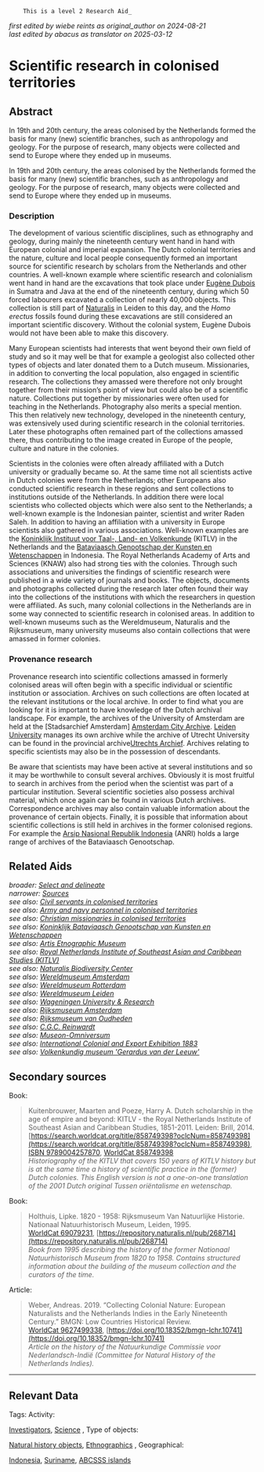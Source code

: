 
        This is a level 2 Research Aid_  
_first edited by wiebe reints as original_author on 2024-08-21_  
_last edited by abacus as translator on 2025-03-12_


# Scientific research in colonised territories


## Abstract

In 19th and 20th century, the areas colonised by the Netherlands formed the basis for many (new) scientific branches, such as anthropology and geology. For the purpose of research, many objects were collected and send to Europe where they ended up in museums.

In 19th and 20th century, the areas colonised by the Netherlands formed the basis for many (new) scientific branches, such as anthropology and geology. For the purpose of research, many objects were collected and send to Europe where they ended up in museums.

### Description

The development of various scientific disciplines, such as ethnography and geology, during mainly the nineteenth century went hand in hand with European colonial and imperial expansion. The Dutch colonial territories and the nature, culture and  local people consequently formed an important source for scientific research by scholars from the Netherlands and other countries. A well-known example where scientific research and colonialism went hand in hand are the excavations that took place under [Eugène Dubois](http://www.wikidata.org/entity/Q317176) in Sumatra and Java at the end of the nineteenth century, during which 50 forced labourers excavated a collection of nearly 40,000 objects. This collection is still part of [Naturalis]( https://app.colonialcollections.nl/en/research-guide/https%3A%2F%2Fn2t%252Enet%2Fark%3A%2F27023%2Fb897e22a1eae224b0ca13b5ec14d51cb) in Leiden to this day, and the _Homo erectus_ fossils found during these excavations are still considered an important scientific discovery. Without the colonial system, Eugène Dubois would not have been able to make this discovery.

Many European scientists had interests that went beyond their own field of study and so it may well be that for example a geologist also collected other types of objects and later donated them to a Dutch museum. Missionaries, in addition to converting the local population, also engaged in scientific research. The collections they amassed were therefore not only brought together from their mission’s point of view but could also be of a scientific nature. Collections put together by missionaries were often used for teaching in the Netherlands. Photography also merits a special mention. This then relatively new technology, developed in the nineteenth century, was extensively used during scientific research in the colonial territories. Later these photographs often remained part of the collections amassed there, thus contributing to the image created in Europe of the people, culture and nature in the colonies.

Scientists in the colonies were often already affiliated with a Dutch university or gradually became so. At the same time not all scientists active in Dutch colonies were from the Netherlands; other Europeans also conducted scientific research in these regions and sent collections to institutions outside of the Netherlands. In addition there were local scientists who collected objects which were also sent to the Netherlands; a well-known example is the Indonesian painter, scientist and writer Raden Saleh. In addition to having an affiliation with a university in Europe scientists also gathered in various associations. Well-known examples are the [Koninklijk Instituut voor Taal-, Land- en Volkenkunde](https://app.colonialcollections.nl/en/research-guide/https%3A%2F%2Fn2t%252Enet%2Fark%3A%2F27023%2F62191a1bbed9b315db786f2037417b4f) (KITLV) in the Netherlands and the [Bataviaasch Genootschap der Kunsten en Wetenschappen](https://app.colonialcollections.nl/en/research-guide/https%3A%2F%2Fn2t%252Enet%2Fark%3A%2F27023%2F879aa24d509fdae582d9cbd6cc60160c) in Indonesia. The Royal Netherlands Academy of Arts and Sciences (KNAW) also had strong ties with the colonies. Through such associations and universities the findings of scientific research were published in a wide variety of journals and books. The objects, documents and photographs collected during the research later often found their way into the collections of the institutions with which the researchers in question were affiliated. As such, many colonial collections in the Netherlands are in some way connected to scientific research in colonised areas. In addition to well-known museums such as the Wereldmuseum, Naturalis and the Rijksmuseum, many university museums also contain collections that were amassed in former colonies.

### Provenance research

Provenance research into scientific collections amassed in formerly colonised areas will often begin with a specific individual or scientific institution or association. Archives on such collections are often located at the relevant institutions or the local archive. In order to find what you are looking for it is important to have knowledge of the Dutch archival landscape. For example, the archives of the University of Amsterdam are held at the [Stadsarchief Amsterdam] [Amsterdam City Archive](https://archief.amsterdam/inventarissen/details/30114). [Leiden University](https://www.bibliotheek.universiteitleiden.nl/subject-guides/universiteitsarchieven#archieven) manages its own archive while the archive of Utrecht University can be found in the provincial archive[Utrechts Archief](https://hetutrechtsarchief.nl/). Archives relating to specific scientists may also be in the possession of descendants.

Be aware that scientists may have been active at several institutions and so it may be worthwhile to consult several archives. Obviously it is most fruitful to search in archives from the period when the scientist was part of a particular institution. Several scientific societies also possess archival material, which once again can be found in various Dutch archives. Correspondence archives may also contain valuable information about the provenance of certain objects. Finally, it is possible that information about scientific collections is still held in archives in the former colonised regions. For example the [Arsip Nasional Republik Indonesia](https://anri.go.id/) (ANRI) holds a large range of archives of the Bataviaasch Genootschap.


## Related Aids

_broader: [Select and delineate](niveau1/English/SelectAndDelineate_20240425.yml)_  
_narrower: [Sources](niveau1/English/Sources_20240501.yml)_  
_see also: [Civil servants in colonised territories](niveau2/English/CivilServants_20240316.yml)_  
_see also: [Army and navy personnel in colonised territories](niveau2/English/MilitaryAndNavy_20240417.yml)_  
_see also: [Christian missionaries in colonised territories](niveau2/English/ChristianMission_20240417.yml)_  
_see also: [Koninklijk Bataviaasch Genootschap van Kunsten en Wetenschappen](niveau3/English/BGKW_20240905.yml)_  
_see also: [Artis Etnographic Museum](niveau3/English/EMArtis_20240712.yml)_  
_see also: [Royal Netherlands Institute of Southeast Asian and Caribbean Studies (KITLV)](niveau3/English/KITLV_20240704.yml)_  
_see also: [Naturalis Biodiversity Center](niveau3/English/Naturalis_20270710.yml)_  
_see also: [Wereldmuseum Amsterdam](niveau3/English/WMAmsterdam_20240809.yml)_  
_see also: [Wereldmuseum Rotterdam](niveau3/English/WMRotterdam_2040822.yml)_  
_see also: [Wereldmuseum Leiden](niveau3/English/WMLeiden_20240508.yml)_  
_see also: [Wageningen University & Research](niveau3/English/WageningenUniversity_20240508.yml)_  
_see also: [Rijksmuseum Amsterdam](niveau3/English/RijksmuseumAmsterdam_20240905.yml)_  
_see also: [Rijksmuseum van Oudheden](niveau3/English/RMO_20241106.yml)_  
_see also: [C.G.C. Reinwardt](niveau3/English/Reinwardt_20241217.yml)_  
_see also: [Museon-Omniversum](published/niveau3/English/Museon_20250513.yml)_  
_see also: [International Colonial and Export Exhibition 1883](published/niveau3/English/Wereldtentoonstelling1883_20250602.yml)_  
_see also: [Volkenkundig museum 'Gerardus van der Leeuw'](published/niveau3/English/GerardusLeeuw_20250602.yml)_  

## Secondary sources

Book:
  > Kuitenbrouwer, Maarten and Poeze, Harry A. Dutch scholarship in the age of empire and beyond: KITLV - the Royal Netherlands Institute of Southeast Asian and Caribbean Studies, 1851-2011. Leiden: Brill, 2014.  
> [https://search.worldcat.org/title/858749398?oclcNum=858749398](https://search.worldcat.org/title/858749398?oclcNum=858749398), [ISBN 9789004257870](https://isbnsearch.org/isbn/9789004257870), [WorldCat 858749398](https://search.worldcat.org/title/858749398)  
> _Historiography of the KITLV that covers 150 years of KITLV history but is at the same time a history of scientific practice in the (former) Dutch colonies. This English version is not a one-on-one translation of the 2001 Dutch original Tussen oriëntalisme en wetenschap._  

Book:
  > Holthuis, Lipke. 1820 - 1958: Rijksmuseum Van Natuurlijke Historie. Nationaal Natuurhistorisch Museum, Leiden, 1995.  
> [WorldCat 69079231](https://search.worldcat.org/title/69079231), [https://repository.naturalis.nl/pub/268714](https://repository.naturalis.nl/pub/268714)  
> _Book from 1995 describing the history of the former Nationaal Natuurhistorisch Museum from 1820 to 1958. Contains structured information about the building of the museum collection and the curators of the time._  

Article:
  >  Weber, Andreas. 2019. “Collecting Colonial Nature: European Naturalists and the Netherlands Indies in the Early Nineteenth Century.” BMGN: Low Countries Historical Review.  
> [WorldCat 9627499338](https://search.worldcat.org/title/9627499338), [https://doi.org/10.18352/bmgn-lchr.10741](https://doi.org/10.18352/bmgn-lchr.10741)  
> _Article on the history of the Natuurkundige Commissie voor Nederlandsch-Indië (Committee for Natural History of the Netherlands Indies)._  



---
## Relevant Data 
Tags:
  Activity:
  
[Investigators](http://vocab.getty.edu/aat/300025576), [Science](http://vocab.getty.edu/aat/300054135)
,
  Type of objects:
  
[Natural history objects](http://vocab.getty.edu/aat/300379591), [Ethnographics](http://vocab.getty.edu/aat/300234108)
,
  Geographical:
  
[Indonesia](https://sws.geonames.org/1643084), [Suriname](https://sws.geonames.org/3382998), [ABCSSS islands](https://sws.geonames.org/8505032)

        
